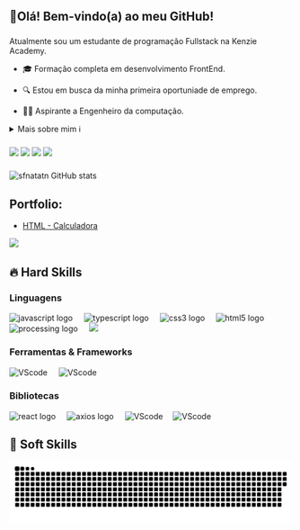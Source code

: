 <h2 align="left">👋Olá! Bem-vindo(a) ao meu GitHub!</h2>

###

<!-- Presentation -->
<p>
  Atualmente sou um estudante de programação Fullstack na Kenzie Academy.

  - 🎓 Formação completa em desenvolvimento FrontEnd.

  - 🔍 Estou em busca da minha primeira oportuniade de emprego.
    
  - 👨‍💻 Aspirante a Engenheiro da computação.
    
</p>


<details>
  <summary>Mais sobre mim  ℹ️ </summary>

  - 💬 Tenho 25 anos e atualmente moro no Brasil. Estou estudando inglês e tenho projetos em desenvolvimento web( HTML, CSS, React, JS). Também estou estudando Backend com SQL e Express na Kenzie Academy. Também tenho experiência na área de manutenção e conserto de computadores e projetos na área de automação com Arduino. 

  - ⚡Tenho vários Hobbies como Andar de patins, musculação, acampar, tocar violào e ler.  \o/
</details>

###

<div align="left">
<a href="[https://www.youtube.com/seu-canal-youtube-aqui](https://www.youtube.com/channel/UCZT2MgQ1Br7n2PyCsF2p3HA)" target="_blank"><img loading="lazy" src="https://img.shields.io/badge/YouTube-FF0000?style=for-the-badge&logo=youtube&logoColor=white" target="_blank"></a>
<a href="https://www.instagram.com/sfnatan/" target="_blank"><img loading="lazy" src="https://img.shields.io/badge/-Instagram-%23E4405F?style=for-the-badge&logo=instagram&logoColor=white" target="_blank"></a>
<a href = "mailto:contato@seu-usuário-aqui"><img loading="lazy" src="https://img.shields.io/badge/Gmail-D14836?style=for-the-badge&logo=gmail&logoColor=white" target="_blank"></a>
<a href="https://www.linkedin.com/in/natan-s-ferreira-a3287418b/" target="_blank"><img loading="lazy" src="https://img.shields.io/badge/-LinkedIn-%230077B5?style=for-the-badge&logo=linkedin&logoColor=white" target="_blank"></a>   
</div>

###

![sfnatatn GitHub stats](https://github-readme-stats.vercel.app/api?username=sfnatan&show_icons=true&theme=transparent)

<!-- Portfolio -->
## Portfolio:
- [HTML - Calculadora](https://github.com/sfnatan/Calculadora)


<!-- GIF -->
<div align="left">
  <img height="500" src="https://cdnb.artstation.com/p/assets/images/images/048/282/733/original/exceptrea-gamerroom-1-revisioned-0.gif?1649761105"  />
</div>


## 🔥 Hard Skills
<!-- Skills: Programming Languages -->
<div style="flex-basis: 48%;">
  <h3>Linguagens</h3>
  <img src="https://cdn.jsdelivr.net/gh/devicons/devicon/icons/javascript/javascript-original.svg" height="40" alt="javascript logo"  />
  <img width="12" />
  <img src="https://cdn.jsdelivr.net/gh/devicons/devicon/icons/typescript/typescript-original.svg" height="40" alt="typescript logo"  />
  <img width="12" />
  <img src="https://cdn.jsdelivr.net/gh/devicons/devicon/icons/css3/css3-original.svg" height="40" alt="css3 logo"  />
  <img width="12" />
  <img src="https://cdn.jsdelivr.net/gh/devicons/devicon/icons/html5/html5-original.svg" height="40" alt="html5 logo"  />
  <img width="12" />
  <img src="https://cdn.jsdelivr.net/gh/devicons/devicon/icons/processing/processing-original.svg" height="40" alt="processing logo"  />
  <img width="12" />
  <img src="https://cdn.jsdelivr.net/gh/devicons/devicon@latest/icons/postgresql/postgresql-original-wordmark.svg" height="40" />
          
</div>
  
  <!-- Skills: Tools & Frameworks -->
  <div style="flex-basis: 48%;">
    <h3>Ferramentas & Frameworks</h3>
    <img align="center" alt="VScode" height="30" width="40" src="https://cdn.jsdelivr.net/gh/devicons/devicon/icons/vscode/vscode-original.svg">
    <img width="12" />
    <img align="center" alt="VScode" height="30" width="40" src="https://cdn.jsdelivr.net/gh/devicons/devicon@latest/icons/express/express-original.svg" />
          
  </div>
  
  <!-- Skills: Libraries -->
  <div style="flex-basis: 48%;">
    <h3>Bibliotecas</h3>
    <img align="center" src="https://cdn.jsdelivr.net/gh/devicons/devicon/icons/react/react-original.svg" height="40" alt="react logo" />
    <img width="12" />
    <img align="center" src="https://cdn.jsdelivr.net/gh/devicons/devicon@latest/icons/axios/axios-plain-wordmark.svg" height="40" alt="axios logo" />
    <img width="12" />
    <img align="center" alt="VScode" height="30" width="40" src="https://cdn.jsdelivr.net/gh/devicons/devicon@latest/icons/sass/sass-original.svg" />
    <img width="10" />
    <img align="center" alt="VScode" height="30" width="40" src="https://cdn.jsdelivr.net/gh/devicons/devicon@latest/icons/tailwindcss/tailwindcss-original-wordmark.svg" />
          
  </div>

###

## 🤝 Soft Skills

<div align="left">
  <picture>
  <source media="(prefers-color-scheme: dark)" srcset="https://raw.githubusercontent.com/sfnatan/sfnatan/output/github-contribution-grid-snake-dark.svg">
  <source media="(prefers-color-scheme: light)" srcset="https://raw.githubusercontent.com/sfnatan/sfnatan/output/github-contribution-grid-snake.svg">
  <img alt="github contribution grid snake animation" src="https://raw.githubusercontent.com/sfnatan/sfnatan/output/github-contribution-grid-snake.svg">
</picture>
</div>

###
